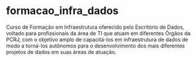 # formacao_infra_dados

Curso de Formação em Infraestrutura oferecido pelo Escritório de Dados, 
voltado para profissionais da área de TI que atuam em diferentes Órgãos da PCRJ, 
com o objetivo amplo de capacitá-los em infraestrutura de dados de modo a torná-los 
autônomos para o desenvolvimento dos mais diferentes projetos de dados em suas áreas de atuação.


